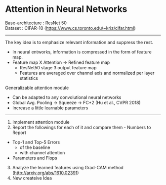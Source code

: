# Attention in Neural Networks

Base-architecture : ResNet 50   
Dataset : CIFAR-10 (https://www.cs.toronto.edu/~kriz/cifar.html)   
***
The key idea is to emphasize relevant information and suppress the rest.
- In neural entworks, information is compressed in the form of feature map.
- Feature map X Attention -> Refined feature map
  * ResNet50 stage 3 output feature map
  * Features are averaged over channel axis and normalized per layer statistics
  
Generalizable attention module
- Can be adapted to any convolutional neural networks
- Global Avg. Pooling -> Squeeze -> FC*2 (Hu et al., CVPR 2018)
- Increase a little learnable parameters
***
1. Implement attention module
2. Report the followings for each of it and compare them - Numbers to Report
  * Top-1 and Top-5 Errors   
    - of the baseline   
    - with channel attention   
  * Parameters and Flops   
3. Analyze the learned features using Grad-CAM method (http://arxiv.org/abs/1610.02391)
4. New createive Idea

